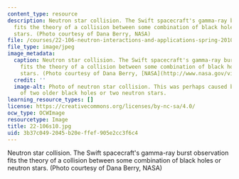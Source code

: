 ```yaml
---
content_type: resource
description: Neutron star collision. The Swift spacecraft's gamma-ray burst observation
  fits the theory of a collision between some combination of black holes or neutron
  stars. (Photo courtesy of Dana Berry, NASA)
file: /courses/22-106-neutron-interactions-and-applications-spring-2010/3b37c0492045b20effef905e2cc3f6c4_22-106s10.jpg
file_type: image/jpeg
image_metadata:
  caption: Neutron star collision. The Swift spacecraft's gamma-ray burst observation
    fits the theory of a collision between some combination of black holes or neutron
    stars. (Photo courtesy of Dana Berry, [NASA](http://www.nasa.gov/vision/universe/watchtheskies/short_burst.html))
  credit: ''
  image-alt: Photo of neutron star collision. This was perhaps caused by a collision
    of two older black holes or two neutron stars.
learning_resource_types: []
license: https://creativecommons.org/licenses/by-nc-sa/4.0/
ocw_type: OCWImage
resourcetype: Image
title: 22-106s10.jpg
uid: 3b37c049-2045-b20e-ffef-905e2cc3f6c4
---
```

Neutron star collision. The Swift spacecraft's gamma-ray burst observation fits the theory of a collision between some combination of black holes or neutron stars. (Photo courtesy of Dana Berry, NASA)